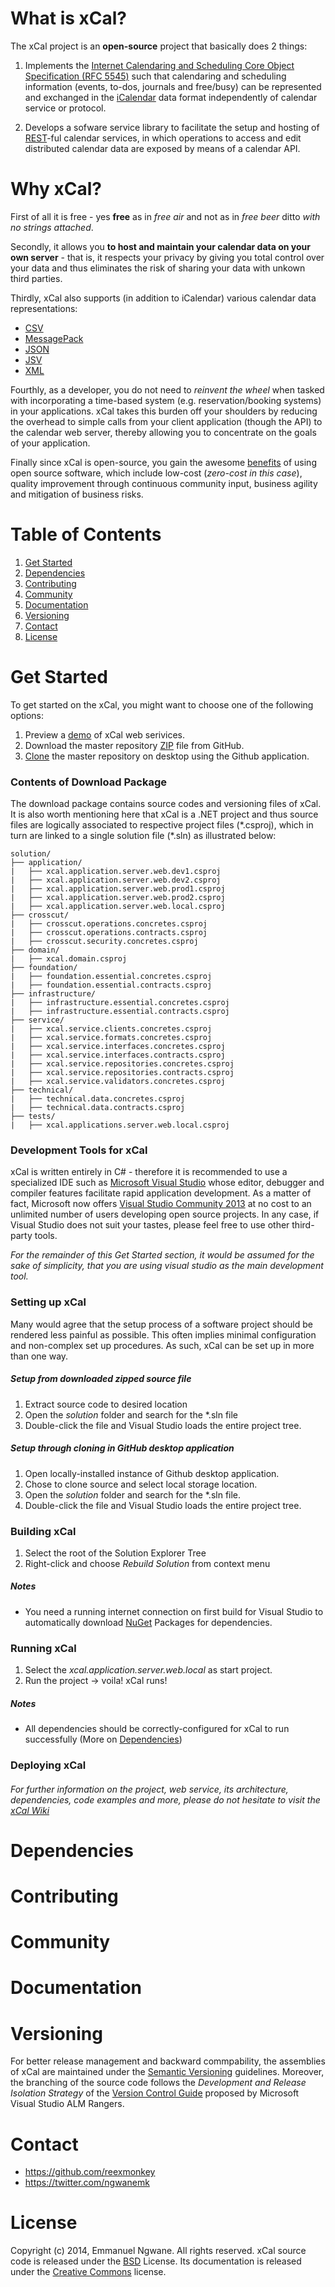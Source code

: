 What is xCal?
============
The xCal project is an **open-source** project that basically does 2 things:

1. Implements the [Internet Calendaring and Scheduling Core Object Specification (RFC 5545)](http://tools.ietf.org/html/rfc5545) such that calendaring and scheduling information (events, to-dos, journals and free/busy) can be represented and exchanged in the [iCalendar](http://en.wikipedia.org/wiki/ICalendar) data format independently of calendar service or protocol.

2. Develops a sofware service library to facilitate the setup and hosting of [REST](http://en.wikipedia.org/wiki/Representational_state_transfer)-ful calendar services, in which operations to access and edit distributed calendar data are exposed by means of a calendar API.

Why xCal?
=========
First of all it is free - yes **free** as in *free air* and not as in *free beer* ditto *with no strings attached*. 

Secondly, it allows you **to host and maintain your calendar data on your own server** - that is, it respects your privacy by giving you total control over your data and thus eliminates the risk of sharing your data with unkown third parties.

Thirdly, xCal also supports (in addition to iCalendar) various calendar data representations: 
* [CSV](http://en.wikipedia.org/wiki/Comma-separated_values)
* [MessagePack](http://msgpack.org/)
* [JSON](http://en.wikipedia.org/wiki/JSON)
* [JSV](http://mono.servicestack.net/docs/text-serializers/jsv-format) 
* [XML](http://en.wikipedia.org/wiki/XML)

Fourthly, as a developer, you do not need to *reinvent the wheel* when tasked with incorporating a time-based system (e.g. reservation/booking systems) in your applications. xCal takes this burden off your shoulders by reducing the overhead to simple calls from your client application (though the API) to the calendar web server, thereby allowing you to concentrate on the goals of your application.  

Finally since xCal is open-source, you gain the awesome [benefits][1] of using open source software, which include low-cost (*zero-cost in this case*), quality improvement through continuous community input, business agility and mitigation of business risks. 

Table of Contents
=================
1. [Get Started](https://github.com/reexmonkey/xcal/#get-started)
2. [Dependencies](https://github.com/reexmonkey/xcal/#dependencies)
3. [Contributing](https://github.com/reexmonkey/xcal/#contributing)
4. [Community](https://github.com/reexmonkey/xcal/#community)
5. [Documentation](https://github.com/reexmonkey/xcal/#documentation)
6. [Versioning](https://github.com/reexmonkey/xcal/#versioning)
7. [Contact](https://github.com/reexmonkey/xcal/#contact)
8. [License](https://github.com/reexmonkey/xcal/#license)


Get Started 
===========
To get started on the xCal, you might want to choose one of the following options:

1. Preview a [demo][2] of xCal web serivices. 
2. Download the master repository [ZIP][3] file from GitHub.
3. [Clone][4] the master repository on desktop using the Github application. 

### Contents of Download Package

The download package contains source codes and versioning files of xCal. It is also worth mentioning here that xCal is a .NET project and thus source files are logically associated to respective project files (\*.csproj), which in turn are linked to a single solution file (\*.sln) as illustrated below: 

```
solution/
├── application/
|   ├── xcal.application.server.web.dev1.csproj
|   ├── xcal.application.server.web.dev2.csproj
|   ├── xcal.application.server.web.prod1.csproj
|   ├── xcal.application.server.web.prod2.csproj
|   ├── xcal.application.server.web.local.csproj
├── crosscut/
|   ├── crosscut.operations.concretes.csproj
|   ├── crosscut.operations.contracts.csproj
|   ├── crosscut.security.concretes.csproj
├── domain/
|   ├── xcal.domain.csproj
├── foundation/
|   ├── foundation.essential.concretes.csproj
|   ├── foundation.essential.contracts.csproj
├── infrastructure/
|   ├── infrastructure.essential.concretes.csproj
|   ├── infrastructure.essential.contracts.csproj
├── service/
|   ├── xcal.service.clients.concretes.csproj
|   ├── xcal.service.formats.concretes.csproj
|   ├── xcal.service.interfaces.concretes.csproj
|   ├── xcal.service.interfaces.contracts.csproj
|   ├── xcal.service.repositories.concretes.csproj
|   ├── xcal.service.repositories.contracts.csproj
|   ├── xcal.service.validators.concretes.csproj
├── technical/
|   ├── technical.data.concretes.csproj
|   ├── technical.data.contracts.csproj
├── tests/
|   ├── xcal.applications.server.web.local.csproj

```

### Development Tools for xCal

xCal is written entirely in C# - therefore it is recommended to use a specialized IDE such as [Microsoft Visual Studio][5] whose editor, debugger and compiler features facilitate rapid application development. As a matter of fact, Microsoft now  offers [Visual Studio Community 2013][6] at no cost to an unlimited number of users developing open source projects. In any case, if Visual Studio does not suit your tastes, please feel free to use other third-party tools. 

*For the remainder of this Get Started section, it would be assumed for the sake of simplicity, that you are using visual studio as the main development tool.*

### Setting up xCal
Many would agree that the setup process of a software project should be rendered less painful as possible. This often implies minimal configuration and non-complex set up procedures. As such, xCal can be set up in more than one way.

##### Setup from downloaded zipped source file
1. Extract source code to desired location
2. Open the *solution* folder and search for the \*.sln file
3. Double-click the file and Visual Studio loads the entire project tree.


##### Setup through cloning in GitHub desktop application 
1. Open locally-installed instance of Github desktop application.
2. Chose to clone source and select local storage location.
3. Open the *solution* folder and search for the \*.sln file.
4. Double-click the file and Visual Studio loads the entire project tree.

### Building xCal
1. Select the root of the Solution Explorer Tree
2. Right-click and choose *Rebuild Solution* from context menu

##### *Notes*
* You need a running internet connection on first build for Visual Studio to automatically download [NuGet](https://www.nuget.org/) Packages for dependencies.

### Running xCal
1. Select the *xcal.application.server.web.local* as start project.
2. Run the project -> voila! xCal runs!

##### *Notes*
* All dependencies should be correctly-configured for xCal to run successfully (More on [Dependencies](https://github.com/reexmonkey/xcal/#dependencies))

### Deploying xCal


###### For further information on the project, web service, its architecture, dependencies, code examples and more, please do not hesitate to visit the [xCal Wiki](https://github.com/reexmonkey/xcal/wiki) 


Dependencies
============

Contributing
============


Community
==========


Documentation
=============


Versioning
==========
For better release management and backward commpability, the assemblies of xCal are maintained under the [Semantic Versioning](http://semver.org/) guidelines. Moreover, the branching of the source code follows the *Development and Release Isolation Strategy* of the [Version Control Guide](http://vsarbranchingguide.codeplex.com/releases) proposed by Microsoft Visual Studio ALM Rangers.

Contact
========
* https://github.com/reexmonkey
* https://twitter.com/ngwanemk


License
=======
Copyright (c) 2014, Emmanuel Ngwane. All rights reserved.
xCal source code is released under the [BSD](https://github.com/reexmonkey/xcal/blob/master/LICENSE) License. Its documentation is released under the [Creative Commons](https://github.com/reexmonkey/xcal/blob/master/docs/LICENSE) license.

[1]: http://www.computerworld.com/article/2486991/app-development-4-reasons-companies-say-yes-to-open-source.html?page=1 "4 reasons companies say yes to open source"
[2]: https://reexux.com/xcal/dev1/metadata "Live Demo of xCal Web Services"
[3]: https://github.com/reexmonkey/xcal/archive/master.zip "Download xCal as ZIP file"
[4]: github-windows://openRepo/https://github.com/reexmonkey/xcal "Clone the master repository"
[5]: http://www.visualstudio.com/ "Visual Studio"
[6]: http://www.visualstudio.com/en-us/visual-studio-community-vs.aspx "Visual Studio Community 2013"
